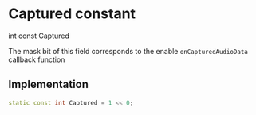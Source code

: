 


# Captured constant







int const Captured
  




<p>The mask bit of this field corresponds to the enable <code>onCapturedAudioData</code> callback function</p>



## Implementation

```dart
static const int Captured = 1 << 0;
```







